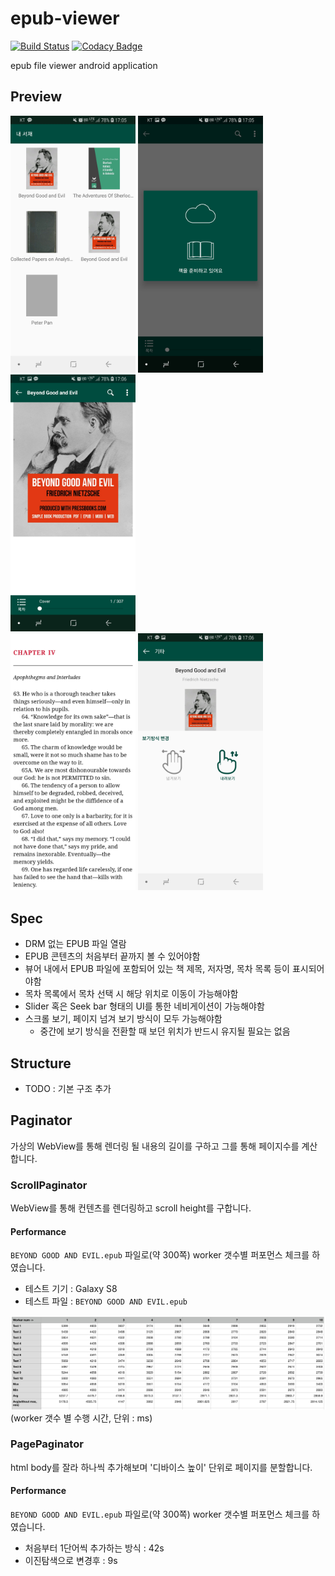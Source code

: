 # epub-viewer
[![Build Status](https://travis-ci.org/JSpiner/epub-viewer.svg?branch=master)](https://travis-ci.org/JSpiner/epub-viewer)
[![Codacy Badge](https://api.codacy.com/project/badge/Grade/121506e18673425f8db8c509dc66d13e)](https://www.codacy.com/app/jspiner/epub-viewer?utm_source=github.com&amp;utm_medium=referral&amp;utm_content=JSpiner/epub-viewer&amp;utm_campaign=Badge_Grade)

epub file viewer android application

## Preview
<img src="./imgs/screenshot-1.jpg" width="200"/>
<img src="./imgs/screenshot-2.jpg" width="200"/>
<img src="./imgs/screenshot-3.jpg" width="200"/>
<br/>
<img src="./imgs/screenshot-4.jpg" width="200"/>
<img src="./imgs/screenshot-5.jpg" width="200"/>

## Spec
- DRM 없는 EPUB 파일 열람
- EPUB 콘텐츠의 처음부터 끝까지 볼 수 있어야함
- 뷰어 내에서 EPUB 파일에 포함되어 있는 책 제목, 저자명, 목차 목록 등이 표시되어야함
- 목차 목록에서 목차 선택 시 해당 위치로 이동이 가능해야함
- Slider 혹은 Seek bar 형태의 UI를 통한 네비게이션이 가능해야함
- 스크롤 보기, 페이지 넘겨 보기 방식이 모두 가능해야함
    - 중간에 보기 방식을 전환할 때 보던 위치가 반드시 유지될 필요는 없음

## Structure
- TODO : 기본 구조 추가

## Paginator
가상의 WebView를 통해 렌더링 될 내용의 길이를 구하고 그를 통해 페이지수를 계산합니다.

### ScrollPaginator
WebView를 통해 컨텐츠를 렌더링하고 scroll height를 구합니다.

#### Performance
`BEYOND GOOD AND EVIL.epub` 파일로(약 300쪽) worker 갯수별 퍼포먼스 체크를 하였습니다.
- 테스트 기기 : Galaxy S8
- 테스트 파일 : `BEYOND GOOD AND EVIL.epub`

![paginator-performance](./imgs/paginator-performance.png)
(worker 갯수 별 수행 시간, 단위 : ms)

### PagePaginator
html body를 잘라 하나씩 추가해보며 '디바이스 높이' 단위로 페이지를 분할합니다.

#### Performance
`BEYOND GOOD AND EVIL.epub` 파일로(약 300쪽) worker 갯수별 퍼포먼스 체크를 하였습니다.

- 처음부터 1단어씩 추가하는 방식 : 42s
- 이진탐색으로 변경후 : 9s